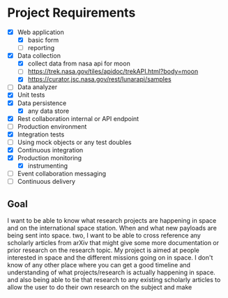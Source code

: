 # Project Requirements

- [x] Web application
	- [x] basic form
	- [ ] reporting
- [x] Data collection
	- [x] collect data from nasa api for moon
	- [ ] https://trek.nasa.gov/tiles/apidoc/trekAPI.html?body=moon
	- [x] https://curator.jsc.nasa.gov/rest/lunarapi/samples
- [ ] Data analyzer
- [x] Unit tests
- [x] Data persistence
	- [x] any data store
- [x] Rest collaboration internal or API endpoint
- [ ] Production environment
- [x] Integration tests
- [ ] Using mock objects or any test doubles
- [x] Continuous integration
- [x] Production monitoring
	- [x] instrumenting
- [ ] Event collaboration messaging
- [ ] Continuous delivery

## Goal
I want to be able to know what research projects are happening in space and on the international space station. When and what new payloads are being sent into space. two, I want to be able to cross reference any scholarly articles from arXiv that might give some more documentation or prior research on the research topic. My project is aimed at people interested in space and the different missions going on in space. I don't know of any other place where you can get a good timeline and understanding of what projects/research is actually happening in space. and also being able to tie that research to any existing scholarly articles to allow the user to do their own research on the subject and make 